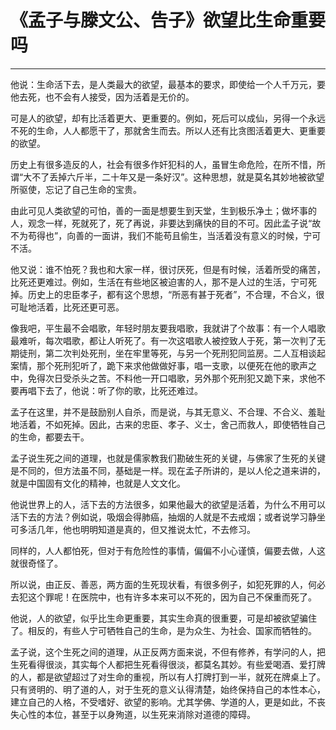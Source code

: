 # 《孟子与滕文公、告子》欲望比生命重要吗

------

他说：生命活下去，是人类最大的欲望，最基本的要求，即使给一个人千万元，要他去死，也不会有人接受，因为活着是无价的。

可是人的欲望，却有比活着更大、更重要的。例如，死后可以成仙，另得一个永远不死的生命，人人都愿干了，那就舍生而去。所以人还有比贪图活着更大、更重要的欲望。

历史上有很多造反的人，社会有很多作奸犯科的人，虽冒生命危险，在所不惜，所谓“大不了丢掉六斤半，二十年又是一条好汉”。这种思想，就是莫名其妙地被欲望所驱使，忘记了自己生命的宝贵。

由此可见人类欲望的可怕，善的一面是想要生到天堂，生到极乐净土；做坏事的人，观念一样，死就死了，死了再说，非要达到痛快的目的不可。因此孟子说“故不为苟得也”，向善的一面讲，我们不能苟且偷生，当活着没有意义的时候，宁可不活。

他又说：谁不怕死？我也和大家一样，很讨厌死，但是有时候，活着所受的痛苦，比死还更难过。例如，生活在有些地区被迫害的人，那不是人过的生活，宁可死掉。历史上的忠臣孝子，都有这个思想，“所恶有甚于死者”，不合理，不合义，很可耻地活着，比死还更可恶。

像我吧，平生最不会唱歌，年轻时朋友要我唱歌，我就讲了个故事：有一个人唱歌最难听，每次唱歌，都让人听死了。有一次这唱歌人被控致人于死，第一次判了无期徒刑，第二次判处死刑，坐在牢里等死，与另一个死刑犯同监房。二人互相谈起案情，那个死刑犯听了，跪下来求他做做好事，唱一支歌，以便死在他的歌声之中，免得次日受杀头之苦。不料他一开口唱歌，另外那个死刑犯又跪下来，求他不要再唱下去了，他说：听了你的歌，比死还难过。

孟子在这里，并不是鼓励别人自杀，而是说，与其无意义、不合理、不合义、羞耻地活着，不如死掉。因此，古来的忠臣、孝子、义士，舍己而救人，即使牺牲自己的生命，都要去干。

孟子说生死之间的道理，也就是儒家教我们勘破生死的关键，与佛家了生死的关键是不同的，但方法虽不同，基础是一样。现在孟子所讲的，是以人伦之道来讲的，就是中国固有文化的精神，也就是人文文化。

他说世界上的人，活下去的方法很多，如果他最大的欲望是活着，为什么不用可以活下去的方法？例如说，吸烟会得肺癌，抽烟的人就是不去戒烟；或者说学习静坐可多活几年，他也明明知道是真的，但又推说太忙，不去修习。

同样的，人人都怕死，但对于有危险性的事情，偏偏不小心谨慎，偏要去做，人这就很奇怪了。

所以说，由正反、善恶，两方面的生死现状看，有很多例子，如犯死罪的人，何必去犯这个罪呢！在医院中，也有许多本来可以不死的，因为自己不保重而死了。

他说，人的欲望，似乎比生命更重要，其实生命真的很重要，可是却被欲望骗住了。相反的，有些人宁可牺牲自己的生命，是为众生、为社会、国家而牺牲的。

孟子说，这个生死之间的道理，从正反两方面来说，不但有修养，有学问的人，把生死看得很淡，其实每个人都把生死看得很淡，都莫名其妙。有些爱喝酒、爱打牌的人，都是欲望超过了对生命的重视，所以有人打牌打到一半，就死在牌桌上了。只有贤明的、明了道的人，对于生死的意义认得清楚，始终保持自己的本性本心，建立自己的人格，不受嗜好、欲望的影响。尤其学佛、学道的人，更是如此，不丧失心性的本位，甚至于以身殉道，以生死来消除对道德的障碍。

